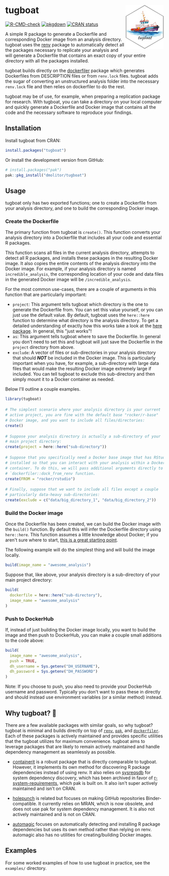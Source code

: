 # tugboat <img src='man/figures/logo-no-bg.png' align="right" height="140"/>

<!-- badges: start -->
[![R-CMD-check](https://github.com/dmolitor/tugboat/actions/workflows/R-CMD-check.yaml/badge.svg)](https://github.com/dmolitor/tugboat/actions/workflows/R-CMD-check.yaml)
[![pkgdown](https://github.com/dmolitor/tugboat/actions/workflows/pkgdown.yaml/badge.svg)](https://github.com/dmolitor/tugboat/actions/workflows/pkgdown.yaml)
[![CRAN status](https://www.r-pkg.org/badges/version/tugboat)](https://CRAN.R-project.org/package=tugboat)
<!-- badges: end -->

A simple R package to generate a Dockerfile and corresponding Docker image
from an analysis directory. tugboat uses the [renv](https://github.com/rstudio/renv/) package to automatically
detect all the packages necessary to replicate your analysis and will generate
a Dockerfile that contains an exact copy of your entire directory with all
the packages installed.

tugboat builds directly on the [dockerfiler](https://github.com/ThinkR-open/dockerfiler/)
package which generates Dockerfiles from DESCRIPTION files or from `renv.lock`
files. tugboat adds the sugar of converting an unstructured analysis folder
into the necessary `renv.lock` file and then relies on dockerfiler to do
the rest.

tugboat may be of use, for example, when preparing a replication package for
research. With tugboat, you can take a directory on your local computer
and quickly generate a Dockerfile and Docker image that contains all the
code and the necessary software to reproduce your findings.

## Installation

Install tugboat from CRAN:
```r
install.packages("tugboat")
```

Or install the development version from GitHub:
```r
# install.packages("pak")
pak::pkg_install("dmolitor/tugboat")
```

## Usage

tugboat only has two exported functions; one to create a Dockerfile from your
analysis directory, and one to build the corresponding Docker image.

### Create the Dockerfile

The primary function from tugboat is `create()`. This function converts 
your analysis directory into a Dockerfile that includes all your code 
and essential R packages.

This function scans all files in the current analysis directory,
attempts to detect all R packages, and installs these packages in
the resulting Docker image. It also copies the entire contents of the
analysis directory into the Docker image. For example, if
your analysis directory is named `incredible_analysis`, the corresponding
location of your code and data files in the generated Docker image will
be `/incredible_analysis`.

For the most common use-cases, there are a couple of arguments in this
function that are particularly important:

- `project`: This argument tells tugboat which directory is the one to generate
the Dockerfile from. You can set this value yourself, or you can just use
the default value. By default, tugboat uses the `here::here` function to
determine what directory is the analysis directory. To get a detailed understanding
of exactly how this works take a look at the [here package](https://github.com/r-lib/here/).
In general, this "just works"!
- `as`: This argument tells tugboat where to save the Dockerfile. In
general you don't need to set this and tugboat will just save the
Dockerfile in the `project` directory from above.
- `exclude`: A vector of files or sub-directories in your analysis directory
that should ***NOT*** be included in the Docker image. This is particularly
important when you have, for example, a sub-directory with large data files
that would make the resulting Docker image extremely large if included. You
can tell tugboat to exclude this sub-directory and then simply mount it to
a Docker container as needed.

Below I'll outline a couple examples.
```r
library(tugboat)

# The simplest scenario where your analysis directory is your current
# active project, you are fine with the default base "rocker/r-base"
# Docker image, and you want to include all files/directories:
create()

# Suppose your analysis directory is actually a sub-directory of your
# main project directory:
create(project = here::here("sub-directory"))

# Suppose that you specifically need a Docker base image that has RStudio
# installed so that you can interact with your analysis within a Docker 
# container. To do this, we will pass additional arguments directly to the
# `dockerfiler::dock_from_renv function.
create(FROM = "rocker/rstudio")

# Finally, suppose that we want to include all files except a couple
# particularly data-heavy sub-directories:
create(exclude = c("data/big_directory_1", "data/big_directory_2"))
```

### Build the Docker image

Once the Dockerfile has been created, we can build the Docker image
with the `build()` function. By default this will infer the Dockerfile
directory using `here::here`. This function assumes a little knowledge
about Docker; if you aren't sure where to start,
[this is a great starting point](https://colinfay.me/docker-r-reproducibility/).

The following example will do the simplest thing and will build the
image locally.
```r
build(image_name = "awesome_analysis")
```

Suppose that, like above, your analysis directory is a sub-directory of
your main project directory:
```r
build(
  dockerfile = here::here("sub-directory"),
  image_name = "awesome_analysis"
)
```

### Push to DockerHub

If, instead of just building the Docker image locally, you want to build
the image and then push to DockerHub, you can make a couple small additions
to the code above:
```r
build(
  image_name = "awesome_analysis",
  push = TRUE,
  dh_username = Sys.getenv("DH_USERNAME"),
  dh_password = Sys.getenv("DH_PASSWORD")
)
```

Note: If you choose to push, you also need to provide your DockerHub
username and password. Typically you don't want to pass these in
directly and should instead use environment variables (or a similar
method) instead.

## Why tugboat? 🚢

There are a few available packages with similar goals, so why tugboat?
tugboat is minimal and builds directly on top of
[`renv`](https://rstudio.github.io/renv/articles/renv.html),
[`pak`](https://pak.r-lib.org/), and
[`dockerfiler`](https://github.com/ThinkR-open/dockerfiler).
Each of these packages is actively maintained and provides specific
utilities that the tugboat utilizes for maximum convenience.
tugboat aims to leverage packages that are likely to remain actively
maintained and handle dependency management as seamlessly as possible.

- [containerit](https://o2r.info/containerit/) is a robust package that is
directly comparable to tugboat. However, it implements its own method for
discovering R package dependencies instead of using renv. It also relies on
[sysreqsdb](https://github.com/r-hub/sysreqsdb) for system dependency
discovery, which has been archived in favor of
[r-system-requirements](https://github.com/rstudio/r-system-requirements),
which pak is built on. It also isn't super actively maintained and isn't on
CRAN.

- [holepunch](https://github.com/karthik/holepunch) is related but focuses
on making GitHub repositories Binder-compatible. It currently relies on MRAN,
which is now obsolete, and does not use pak for system dependency management.
It is also not actively maintained and is not on CRAN.

- [automagic](https://github.com/cole-brokamp/automagic) focuses on
automatically detecting and installing R package dependencies but uses its own
method rather than relying on renv. automagic also has no utilities for
creating/building Docker images.


## Examples

For some worked examples of how to use tugboat in practice, see the
`examples/` directory.

